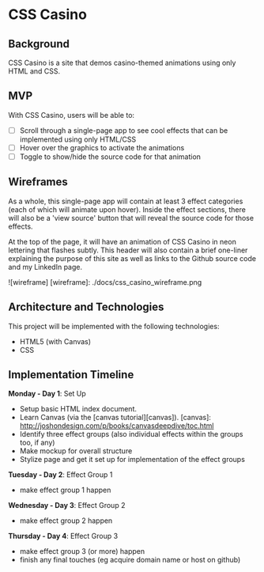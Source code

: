 CSS Casino
===================

## Background
CSS Casino is a site that demos casino-themed animations using only HTML and CSS.

## MVP

With CSS Casino, users will be able to:

- [ ] Scroll through a single-page app to see cool effects that can be implemented using only HTML/CSS
- [ ] Hover over the graphics to activate the animations
- [ ] Toggle to show/hide the source code for that animation

## Wireframes
As a whole, this single-page app will contain at least 3 effect categories (each of which will animate upon hover). Inside the effect sections, there will also be a 'view source' button that will reveal the source code for those effects.

At the top of the page, it will have an animation of CSS Casino in neon lettering that flashes subtly. This header will also contain a brief one-liner explaining the purpose of this site as well as links to the Github source code and my LinkedIn page.

![wireframe]
[wireframe]: ./docs/css_casino_wireframe.png

## Architecture and Technologies

This project will be implemented with the following technologies:

- HTML5 (with Canvas)
- CSS

## Implementation Timeline
**Monday - Day 1**: Set Up
- Setup basic HTML index document.
- Learn Canvas (via the [canvas tutorial][canvas]).
[canvas]: http://joshondesign.com/p/books/canvasdeepdive/toc.html
- Identify three effect groups (also individual effects within the groups too, if any)
- Make mockup for overall structure
- Stylize page and get it set up for implementation of the effect groups

**Tuesday - Day 2**: Effect Group 1
- make effect group 1 happen

**Wednesday - Day 3**: Effect Group 2
- make effect group 2 happen

**Thursday - Day 4**: Effect Group 3

- make effect group 3 (or more) happen
- finish any final touches (eg acquire domain name or host on github)
